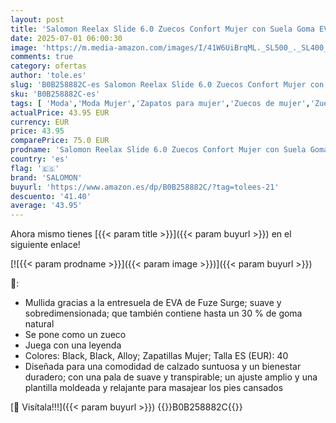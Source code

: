 ```yaml
---
layout: post
title: 'Salomon Reelax Slide 6.0 Zuecos Confort Mujer con Suela Goma EVA Amortiguada para Más Comodidad  Transpirable para Pies Cansados  Black  40'
date: 2025-07-01 06:00:30
image: 'https://m.media-amazon.com/images/I/41W6UiBrqML._SL500_._SL400_.jpg'
comments: true
category: ofertas
author: 'tole.es'
slug: 'B0B258882C-es Salomon Reelax Slide 6.0 Zuecos Confort Mujer con Suela...'
sku: 'B0B258882C-es'
tags: [ 'Moda','Moda Mujer','Zapatos para mujer','Zuecos de mujer','Zuecos y mules de mujer','salomon','zuecos','🇪🇸', ]
actualPrice: 43.95 EUR
currency: EUR
price: 43.95
comparePrice: 75.0 EUR
prodname: 'Salomon Reelax Slide 6.0 Zuecos Confort Mujer con Suela Goma EVA Amortiguada para Más Comodidad  Transpirable para Pies Cansados  Black  40'
country: 'es'
flag: '🇪🇸'
brand: 'SALOMON'
buyurl: 'https://www.amazon.es/dp/B0B258882C/?tag=tolees-21'
descuento: '41.40'
average: '43.95'
---
```


Ahora mismo tienes [{{< param title >}}]({{< param buyurl >}}) en el siguiente enlace!

[![{{< param prodname >}}]({{< param image >}})]({{< param buyurl >}})

🔎:

- Mullida gracias a la entresuela de EVA de Fuze Surge; suave y sobredimensionada; que también contiene hasta un 30 % de goma natural
- Se pone como un zueco
- Juega con una leyenda
- Colores: Black, Black, Alloy; Zapatillas Mujer; Talla ES (EUR): 40
- Diseñada para una comodidad de calzado suntuosa y un bienestar duradero; con una pala de suave y transpirable; un ajuste amplio y una plantilla moldeada y relajante para masajear los pies cansados

[🛒 Visítala!!!]({{< param buyurl >}})
{{<world>}}B0B258882C{{</world>}}
